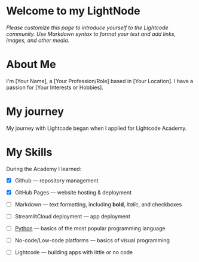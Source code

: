# Welcome to my LightNode

_Please customize this page to introduce yourself to the Lightcode community._
_Use Markdown syntax to format your text and add links, images, and other media._

# About Me 

I'm [Your Name], a [Your Profession/Role] based in [Your Location]. I have a passion for [Your Interests or Hobbies].

# My journey
My journey with Lightcode began when I applied for Lightcode Academy.

# My Skills
During the Academy I learned:
- [x] Github — repository management
- [x] GitHub Pages — website hosting & deployment
- [ ] Markdown — text formatting, including **bold**, _italic_, and checkboxes
- [ ] StreamlitCloud deployment — app deployment
- [ ] [Python](python.md) — basics of the most popular programming language
- [ ] No-code/Low-code platforms — basics of visual programming
- [ ] Lightcode — building apps with little or no code

